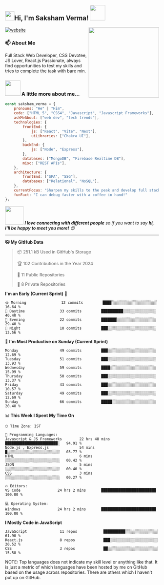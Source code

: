 <h2><img src="https://emojis.slackmojis.com/emojis/images/1531849430/4246/blob-sunglasses.gif?1531849430" width="30"/>Hi, I'm Saksham Verma! <img src="https://media.giphy.com/media/12oufCB0MyZ1Go/giphy.gif" width="50"></h2>
<img align='right' src="https://media.giphy.com/media/M9gbBd9nbDrOTu1Mqx/giphy.gif" width="230">

[![website](https://img.shields.io/badge/Website-46a2f1.svg?&style=flat-square&logo=Google-Chrome&logoColor=white&link=https://anmolsingh.me/)](https://saksham-verma.netlify.app/)

### 📫 About Me

Full Stack Web Developer, CSS Devotee, JS Lover, React.js Passionate, always find opportunities to test my skills and tries to complete the task with bare min.

### <img src="https://media.giphy.com/media/VgCDAzcKvsR6OM0uWg/giphy.gif" width="50"> A little more about me...  

```javascript
const saksham_verma = {
    pronouns: "He" | "Him",
    code: ["HTML 5", "CSS4", "Javascript", "Javascript Frameworks"],
    askMeAbout: ["web dev", "tech trends"],
    technologies: {
        frontEnd: {
            js: ["React", "Vite", "Next"],
            uiLibraries: ["Chakra UI"],
        },
        backEnd: {
            js: ["Node", "Express"],
        },
        databases: ["MongoDB", "Firebase Realtime DB"],
        misc: ["REST APIs"],
    },
    architecture: {
        frontEnd: ["SPA", "SSG"],
        databases: ["Relational", "NoSQL"],
    },
    currentFocus: "Sharpen my skills to the peak and develop full stack mern apps to the best",
    funFact: "I can debug faster with a coffee in hand!"
};
```

<img src="https://media.giphy.com/media/LnQjpWaON8nhr21vNW/giphy.gif" width="60"> <em><b>I love connecting with different people</b> so if you want to say <b>hi, I'll be happy to meet you more!</b> 😊</em>

---
<!--START_SECTION:waka-->

**🐱 My GitHub Data** 

> 📦 251.1 kB Used in GitHub's Storage 
 > 
> 🏆 102 Contributions in the Year 2024
 > 
> 📜 11 Public Repositories 
 > 
> 🔑 8 Private Repositories 
 > 
**I'm an Early (Current Sprint) 🐤** 

```text
🌞 Morning                12 commits         ████░░░░░░░░░░░░░░░░░░░░░   16.64 % 
🌆 Daytime                33 commits         ██████████░░░░░░░░░░░░░░░   40.40 % 
🌃 Evening                22 commits         ███████░░░░░░░░░░░░░░░░░░   29.40 % 
🌙 Night                  10 commits         ███░░░░░░░░░░░░░░░░░░░░░░   13.56 % 
```
📅 **I'm Most Productive on Sunday (Current Sprint)** 

```text
Monday                   49 commits         ███░░░░░░░░░░░░░░░░░░░░░░   12.69 % 
Tuesday                  51 commits         ███░░░░░░░░░░░░░░░░░░░░░░   13.93 % 
Wednesday                59 commits         ████░░░░░░░░░░░░░░░░░░░░░   15.99 % 
Thursday                 50 commits         ███░░░░░░░░░░░░░░░░░░░░░░   13.37 % 
Friday                   43 commits         ███░░░░░░░░░░░░░░░░░░░░░░   10.57 % 
Saturday                 49 commits         ███░░░░░░░░░░░░░░░░░░░░░░   12.69 % 
Sunday                   66 commits         █████░░░░░░░░░░░░░░░░░░░░   20.48 % 
```


📊 **This Week I Spent My Time On** 

```text
🕑︎ Time Zone: IST

💬 Programming Languages: 
Javascript & JS Frameworks        22 hrs 48 mins      ████████████████████████░   94.91 % 
Node.js , Express.js              54 mins             █░░░░░░░░░░░░░░░░░░░░░░░░   03.77 % 
HTML                              6 mins              ░░░░░░░░░░░░░░░░░░░░░░░░░   00.42 % 
JSON                              5 mins              ░░░░░░░░░░░░░░░░░░░░░░░░░   00.40 % 
CSS                               3 mins              ░░░░░░░░░░░░░░░░░░░░░░░░░   00.27 % 

🔥 Editors: 
VS Code                 24 hrs 2 mins       █████████████████████████   100.00 % 

💻 Operating System: 
Windows                 24 hrs 2 mins       █████████████████████████   100.00 % 
```

**I Mostly Code in JavaScript** 

```text
JavaScript               11 repos            ██████████░░░░░░░░░░░░░░░   61.90 % 
React.js                 8 repos             ███░░░░░░░░░░░░░░░░░░░░░░   20.52 % 
CSS                      3 repos             ██░░░░░░░░░░░░░░░░░░░░░░░   15.58 % 
```

<!--END_SECTION:waka-->

NOTE: Top languages does not indicate my skill level or anything like that. It is just a metric of which languages have been hosted by me on GitHub based on the usage across repositories. There are others which I haven't put up on GitHub.
